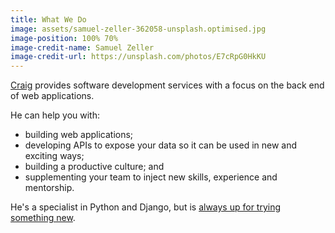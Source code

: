 ```yaml
---
title: What We Do
image: assets/samuel-zeller-362058-unsplash.optimised.jpg
image-position: 100% 70%
image-credit-name: Samuel Zeller
image-credit-url: https://unsplash.com/photos/E7cRpG0HkKU
---
```


[Craig](/about/craig) provides software development services with a focus on the back end of web applications.

He can help you with:

 * building web applications;
 * developing APIs to expose your data so it can be used in new and exciting ways;
 * building a productive culture; and
 * supplementing your team to inject new skills, experience and mentorship.

He's a specialist in Python and Django, but is [always up for trying something new](/policies/continuous_improvement#continuous-improvement-of-technical-skills).
